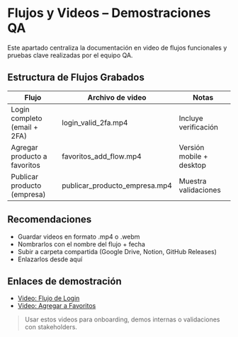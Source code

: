 # Flujos y Videos – Demostraciones QA

Este apartado centraliza la documentación en video de flujos funcionales y pruebas clave realizadas por el equipo QA.

## Estructura de Flujos Grabados

| Flujo                        | Archivo de video                | Notas                    |
| ---------------------------- | ------------------------------- | ------------------------ |
| Login completo (email + 2FA) | login\_valid\_2fa.mp4           | Incluye verificación     |
| Agregar producto a favoritos | favoritos\_add\_flow\.mp4       | Versión mobile + desktop |
| Publicar producto (empresa)  | publicar\_producto\_empresa.mp4 | Muestra validaciones     |

## Recomendaciones

* Guardar videos en formato .mp4 o .webm
* Nombrarlos con el nombre del flujo + fecha
* Subir a carpeta compartida (Google Drive, Notion, GitHub Releases)
* Enlazarlos desde aquí

## Enlaces de demostración

* [Video: Flujo de Login](https://drive.google.com/xxx)
* [Video: Agregar a Favoritos](https://drive.google.com/xxx)

> Usar estos videos para onboarding, demos internas o validaciones con stakeholders.

